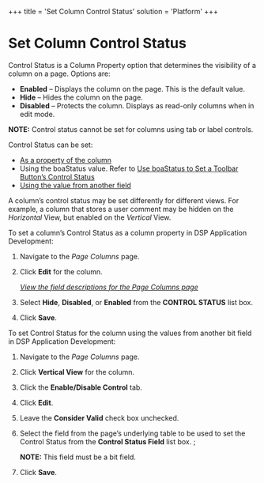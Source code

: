 +++
title = 'Set Column Control Status'
solution = 'Platform'
+++

# Set Column Control Status

Control Status is a Column Property option that determines the
visibility of a column on a page. Options are:

  - **Enabled** – Displays the column on the page. This is the default
    value.
  - **Hide** – Hides the column on the page.
  - **Disabled** – Protects the column. Displays as read-only columns
    when in edit mode.

**NOTE:** Control status cannot be set for columns using tab or label
controls.

Control Status can be set:

  - [As a property of the column](#To_set_a_column’s_Control_Status:%0A)
  - Using the boaStatus value. Refer to [Use boaStatus to Set a Toolbar
    Button’s Control
    Status](Use%20boaStatus%20to%20Set%20a%20Toolbar%20Buttons%20Control%20Status.htm)
  - [Using the value from another
    field](#o_set_Control_Status_for_the_column_using_the_value)

A column’s control status may be set differently for different views.
For example, a column that stores a user comment may be hidden on the
*Horizontal* View, but enabled on the *Vertical* View.

<span id="To_set_a_column’s_Control_Status:
"></span>To set a column’s Control Status as a column property in
DSP Application Development:

1.  <span id="Column Properties Navigation" class="popUpLink">Navigate
    to the *Page Columns* page.</span>

2.  Click **Edit** for the column.
    
    *[View the field descriptions for the Page Columns
    page](../Sys_Admin/Page_Desc/Page_Columns_H.htm)*

3.  Select **Hide**, **Disabled**, or **Enabled** from the **CONTROL
    STATUS** list box.

4.  Click **Save**.

<span id="o_set_Control_Status_for_the_column_using_the_value"></span>To
set Control Status for the column using the values from another bit
field in DSP Application Development:

1.  Navigate to the *Page Columns* page.

2.  Click **Vertical View** for the column.

3.  Click the **Enable/Disable Control** tab.

4.  Click **Edit**.

5.  Leave the **Consider Valid** check box unchecked.

6.  Select the field from the page’s underlying table to be used to set
    the Control Status from the **Control Status Field** list box. ;
    
    **NOTE:** This field must be a bit field.

7.  Click **Save**.
